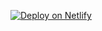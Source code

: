 [![Deploy on Netlify](https://www.netlify.com/img/deploy/button.svg)](https://app.netlify.com/start/deploy?repository=https://github.com/hkgumbs/airtable-app-proxy)
